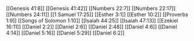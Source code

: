 [[Genesis 41:8]]
[[Genesis 41:42]]
[[Numbers 22:7]]
[[Numbers 22:17]]
[[Numbers 24:11]]
[[1 Samuel 17:25]]
[[Esther 3:1]]
[[Esther 10:2]]
[[Proverbs 1:9]]
[[Songs of Solomon 1:10]]
[[Isaiah 44:25]]
[[Isaiah 47:13]]
[[Ezekiel 16:11]]
[[Daniel 2:2]]
[[Daniel 2:6]]
[[Daniel 2:48]]
[[Daniel 4:6]]
[[Daniel 4:14]]
[[Daniel 5:16]]
[[Daniel 5:29]]
[[Daniel 6:2]]
